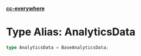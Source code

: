 [**cc-everywhere**](../../../../../../index.md)

<HorizontalLine />

# Type Alias: AnalyticsData

```ts
type AnalyticsData = BaseAnalyticsData;
```
